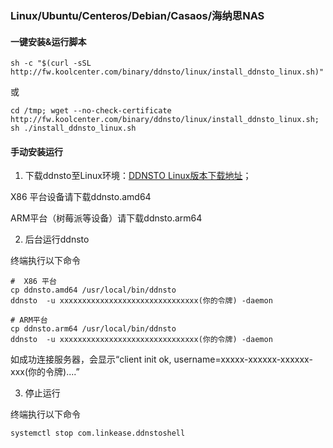 ### Linux/Ubuntu/Centeros/Debian/Casaos/海纳思NAS

#### 一键安装&运行脚本
``` shell
sh -c "$(curl -sSL http://fw.koolcenter.com/binary/ddnsto/linux/install_ddnsto_linux.sh)"
```
或
``` shell
cd /tmp; wget --no-check-certificate http://fw.koolcenter.com/binary/ddnsto/linux/install_ddnsto_linux.sh; sh ./install_ddnsto_linux.sh
```

#### 手动安装运行
1. 下载ddnsto至Linux环境：[DDNSTO Linux版本下载地址](https://fw.koolcenter.com/binary/ddnsto/linux/)；


 X86 平台设备请下载ddnsto.amd64

 ARM平台（树莓派等设备）请下载ddnsto.arm64  

 2. 后台运行ddnsto
 
 终端执行以下命令
``` shell
#  X86 平台
cp ddnsto.amd64 /usr/local/bin/ddnsto
ddnsto  -u xxxxxxxxxxxxxxxxxxxxxxxxxxxxxxx(你的令牌) -daemon
```

``` shell
# ARM平台
cp ddnsto.arm64 /usr/local/bin/ddnsto
ddnsto  -u xxxxxxxxxxxxxxxxxxxxxxxxxxxxxxx(你的令牌) -daemon
```

如成功连接服务器，会显示“client init ok, username=xxxxx-xxxxxx-xxxxxx-xxx(你的令牌)....”

3. 停止运行

终端执行以下命令
``` shell
systemctl stop com.linkease.ddnstoshell
```